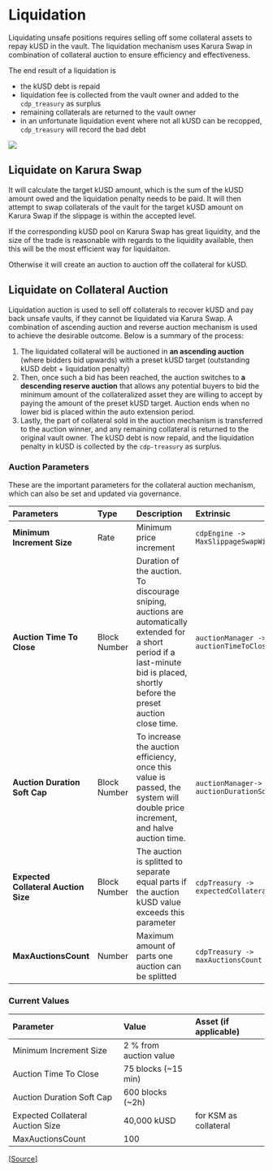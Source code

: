 # Liquidation

Liquidating unsafe positions requires selling off some collateral assets to repay kUSD in the vault. The liquidation mechanism uses Karura Swap in combination of collateral auction to ensure efficiency and effectiveness.

The end result of a liquidation is

* the kUSD debt is repaid
* liquidation fee is collected from the vault owner and added to the `cdp_treasury` as surplus
* remaining collaterals are returned to the vault owner
* in an unfortunate liquidation event where not all kUSD can be recopped, `cdp_treasury` will record the bad debt 

![](https://i.imgur.com/i6k6OTz.png)

## Liquidate on Karura Swap

It will calculate the target kUSD amount, which is the sum of the kUSD amount owed and the liquidation penalty needs to be paid. It will then attempt to swap collaterals of the vault for the target kUSD amount on Karura Swap if the slippage is within the accepted level.

If the corresponding kUSD pool on Karura Swap has great liquidity, and the size of the trade is reasonable with regards to the liquidity available, then this will be the most efficient way for liquidaiton.

Otherwise it will create an auction to auction off the collateral for kUSD.

## Liquidate on Collateral Auction

Liquidation auction is used to sell off collaterals to recover kUSD and pay back unsafe vaults, if they cannot be liquidated via Karura Swap. A combination of ascending auction and reverse auction mechanism is used to achieve the desirable outcome. Below is a summary of the process:

1. The liquidated collateral will be auctioned in **an ascending auction** \(where bidders bid upwards\) with a preset kUSD target \(outstanding kUSD debt + liquidation penalty\)
2. Then, once such a bid has been reached, the auction switches to **a descending reserve auction** that allows any potential buyers to bid the minimum amount of the collateralized asset they are willing to accept by paying the amount of the preset kUSD target. Auction ends when no lower bid is placed within the auto extension period.
3. Lastly, the part of collateral sold in the auction mechanism is transferred to the auction winner, and any remaining collateral is returned to the original vault owner. The kUSD debt is now repaid, and the liquidation penalty in kUSD is collected by the `cdp-treasury` as surplus.

### Auction Parameters

These are the important parameters for the collateral auction mechanism, which can also be set and updated via governance.

| Parameters | **Type** | **Description** | **Extrinsic** |
| :--- | :--- | :--- | :--- |
| **Minimum Increment Size** | Rate | Minimum price increment | `cdpEngine -> MaxSlippageSwapWithDex` |
| **Auction Time To Close** | Block Number | Duration of the auction. To discourage sniping, auctions are automatically extended for a short period if a last-minute bid is placed, shortly before the preset auction close time. | `auctionManager -> auctionTimeToClose` |
| **Auction Duration Soft Cap** | Block Number | To increase the auction efficiency, once this value is passed, the system will double price increment, and halve auction time. | `auctionManager-> auctionDurationSoftCap` |
| **Expected Collateral Auction Size** | Block Number | The auction is splitted to separate equal parts if the auction kUSD value exceeds this parameter | `cdpTreasury -> expectedCollateralAuctionSize` |
| **MaxAuctionsCount** | Number | Maximum amount of parts one auction can be splitted | `cdpTreasury -> maxAuctionsCount` |

### Current Values

| **Parameter** | **Value** | **Asset \(if applicable\)** |
| :--- | :--- | :--- |
| Minimum Increment Size | 2 % from auction value |  |
| Auction Time To Close | 75 blocks \(~15 min\) |  |
| Auction Duration Soft Cap | 600 blocks \(~2h\) |  |
| Expected Collateral Auction Size | 40,000 kUSD | for KSM as collateral |
| MaxAuctionsCount | 100 |  |

\[[Source](https://github.com/AcalaNetwork/Acala/blob/master/modules/cdp-engine/src/lib.rs#L372)\]

